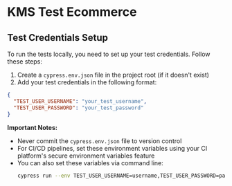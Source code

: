 # KMS Test Ecommerce

## Test Credentials Setup

To run the tests locally, you need to set up your test credentials. Follow these steps:

1. Create a `cypress.env.json` file in the project root (if it doesn't exist)
2. Add your test credentials in the following format:
```json
{
  "TEST_USER_USERNAME": "your_test_username",
  "TEST_USER_PASSWORD": "your_test_password"
}
```

**Important Notes:**
- Never commit the `cypress.env.json` file to version control
- For CI/CD pipelines, set these environment variables using your CI platform's secure environment variables feature
- You can also set these variables via command line:
  ```bash
  cypress run --env TEST_USER_USERNAME=username,TEST_USER_PASSWORD=password
  ``` 